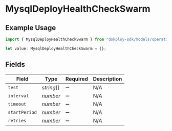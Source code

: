 # MysqlDeployHealthCheckSwarm

## Example Usage

```typescript
import { MysqlDeployHealthCheckSwarm } from "dokploy-sdk/models/operations";

let value: MysqlDeployHealthCheckSwarm = {};
```

## Fields

| Field              | Type               | Required           | Description        |
| ------------------ | ------------------ | ------------------ | ------------------ |
| `test`             | *string*[]         | :heavy_minus_sign: | N/A                |
| `interval`         | *number*           | :heavy_minus_sign: | N/A                |
| `timeout`          | *number*           | :heavy_minus_sign: | N/A                |
| `startPeriod`      | *number*           | :heavy_minus_sign: | N/A                |
| `retries`          | *number*           | :heavy_minus_sign: | N/A                |
